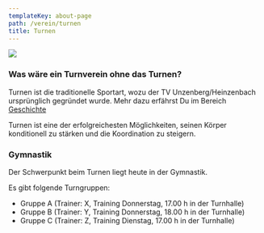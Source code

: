 ```yaml
---
templateKey: about-page
path: /verein/turnen
title: Turnen
---
```

![](/img/turnen-grid.jpg)

### Was wäre ein Turnverein ohne das Turnen?

Turnen ist die traditionelle Sportart, wozu der TV Unzenberg/Heinzenbach ursprünglich gegründet wurde. Mehr dazu erfährst Du im Bereich [Geschichte](/geschichte)

Turnen ist eine der erfolgreichesten Möglichkeiten, seinen Körper konditionell zu stärken und die Koordination zu steigern.

### Gymnastik

Der Schwerpunkt beim Turnen liegt heute in der Gymnastik. 

Es gibt folgende Turngruppen:

* Gruppe A (Trainer: X, Training Donnerstag, 17.00 h in der Turnhalle)
* Gruppe B (Trainer: Y, Training Donnerstag, 18.00 h in der Turnhalle)
* Gruppe C (Trainer: Z, Training Dienstag, 17.00 h in der Turnhalle)